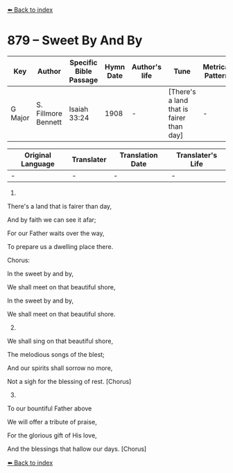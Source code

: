 [⬅️ Back to index](../README.md)

# 879 – Sweet By And By

Key | Author   | Specific Bible Passage     |Hymn Date |Author's life |Tune |Metrical Pattern   |Composer/Source
-- | --------- | ---------------------------|----------|--------------|-----|-------------------|-------------  
G Major |S. Fillmore Bennett |Isaiah 33:24 |1908 |- |[There's a land that is fairer than day] |- |J. P. Webster

Original Language | Translater | Translation Date   | Translater's Life  
----------------- | --------- | --------------------|-------------     
\- |- |- |-




1.

There's a land that is fairer than day,

And by faith we can see it afar;

For our Father waits over the way,

To prepare us a dwelling place there.



Chorus:

In the sweet by and by,

We shall meet on that beautiful shore,

In the sweet by and by,

We shall meet on that beautiful shore.



2.

We shall sing on that beautiful shore,

The melodious songs of the blest;

And our spirits shall sorrow no more,

Not a sigh for the blessing of rest.  [Chorus]



3.

To our bountiful Father above

We will offer a tribute of praise,

For the glorious gift of His love,

And the blessings that hallow our days.  [Chorus]

[⬅️ Back to index](../README.md)
